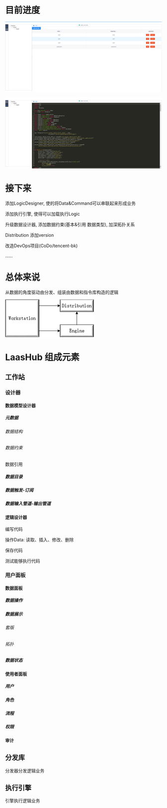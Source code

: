 # 目前进度

![simple_architecture](docs/current_progress/2020-03-23_20-04/1.png)

![simple_architecture](docs/current_progress/2020-03-23_20-04/2.png)

# 接下来

添加LogicDesigner, 使的将Data&Command可以串联起来形成业务

添加执行引擎, 使得可以加载执行Logic



升级数据设计器, 添加数据约束(基本&引用 数据类型), 加深拓扑关系

Distribution 添加version



改造DevOps项目(CoDo/tencent-bk)

......

# 总体来说

从数据的角度驱动由分发、组装由数据和指令库构造的逻辑

![simple_architecture](docs/images/simple_architecture.png)

# LaasHub 组成元素

## 工作站

### 设计器

#### 数据模型设计器

##### 元数据

###### 数据结构

###### 数据约束

数据引用

##### 数据目录

##### 数据触发-订阅

##### 数据输入管道-输出管道

#### 逻辑设计器

编写代码

操作Data: 读取、插入、修改、删除

保存代码

测试能够执行代码

### 用户面板

#### 数据面板

##### 数据操作

##### 数据展示

###### 套版

###### 拓扑

##### 数据状态

#### 使用者面板

##### 用户

##### 角色

##### 流程

##### 权限

#### 审计

## 分发库

分发器分发逻辑业务

## 执行引擎

引擎执行逻辑业务

